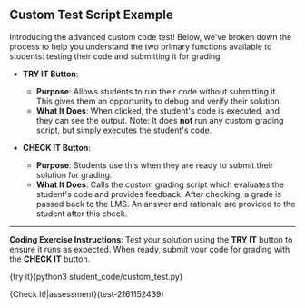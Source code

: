 ## Custom Test Script Example

Introducing the advanced custom code test! Below, we've broken down the process to help you understand the two primary functions available to students: testing their code and submitting it for grading.

- **TRY IT Button**: 
  - **Purpose**: Allows students to run their code without submitting it. This gives them an opportunity to debug and verify their solution.
  - **What It Does**: When clicked, the student's code is executed, and they can see the output. Note: It does **not** run any custom grading script, but simply executes the student's code.

- **CHECK IT Button**: 
  - **Purpose**: Students use this when they are ready to submit their solution for grading.
  - **What It Does**: Calls the custom grading script which evaluates the student's code and provides feedback. After checking, a grade is passed back to the LMS. An answer and rationale are provided to the student after this check.

<hr>

**Coding Exercise Instructions**:
Test your solution using the **TRY IT** button to ensure it runs as expected. When ready, submit your code for grading with the **CHECK IT** button.

{try it}(python3 student_code/custom_test.py)

{Check It!|assessment}(test-2161152439)

